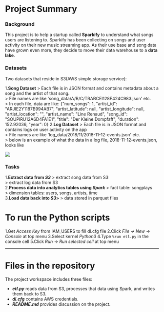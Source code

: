 # Project Summary

### Background
This project is to help a startup called **Sparkify** to understand what songs users are listening to. Sparkify has been collecting on songs and user activity on their new music streaming app. 
As their use base and song data have grown even more, they decide to move their data warehouse to a **data lake**.


### Datasets
Two datasets that reside in S3(AWS simple storage service):

1.**Song Dataset**
    > Each file is in JSON format and contains metadata about a song and the artist of that song. <br>
    > File names are like 'song_data/A/B/C/TRABCEI128F424C983.json' etc. <br>
    > In each file, data are like: {"num_songs": 1, "artist_id": "ARJIE2Y1187B994AB7", "artist_latitude": null, "artist_longitude": null, "artist_location": "", "artist_name": "Line Renaud", "song_id": "SOUPIRU12A6D4FA1E1", "title": "Der Kleine Dompfaff", "duration": 152.92036, "year": 0}
2.**Log Dataset**
    > Each file is in JSON format and contains logs on user activity on the app <br>
    > File names are like 'log_data/2018/11/2018-11-12-events.json' etc. <br>
    > below is an example of what the data in a log file, 2018-11-12-events.json, looks like

![](screenshots/log-data.png)
    

### Tasks
1.**Extract data from _S3_**
    > extract song data from S3<br>
    > extract log data from S3<br>
2.**Process data into analytics tables using _Spark_**
    > fact table: songplays<br>
    > dimension tables: users, songs, artists, time<br>
3.**Load data back into _S3_>**
    > data stored in parquet files


# To run the Python scripts
1.Get _Access Key_ from IAM_USERS to fill dl.cfg file
2.Click _File -> New -> Console_ at top menu
3.Select kernel _Python3_
4.Type `%run etl.py` in the console cell
5.Click _Run -> Run selected cell_ at top menu

        
---
# Files in the repository
The project workspace includes three files:
- **_etl.py_** reads data from S3, processes that data using Spark, and writes them back to S3.
- **_dl.cfg_** contains AWS credentials.
- **_README.md_** provides discussion on the project.